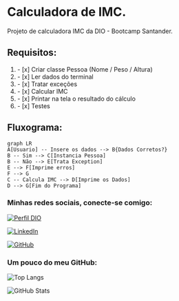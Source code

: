 # Calculadora de IMC.

Projeto de calculadora IMC da DIO - Bootcamp Santander.

## Requisitos:
<ol>
    <li>- [x] Criar classe Pessoa (Nome / Peso / Altura)</li>
    <li>- [x] Ler dados do terminal</li>
    <li>- [x] Tratar exceções</li>
    <li>- [x] Calcular IMC</li>
    <li>- [x] Printar na tela o resultado do cálculo</li>
    <li>- [x] Testes​​</li>
</ol>

## Fluxograma:

```mermaid
graph LR
A[Usuario] -- Insere os dados --> B{Dados Corretos?}
B -- Sim --> C[Instancia Pessoa]
B -- Não --> E[Trata Exception]
E --> F[Imprime erros]
F --> G
C -- Calcula IMC --> D[Imprime os Dados]
D --> G[Fim do Programa]
```

### Minhas redes sociais, conecte-se comigo:
[![Perfil DIO](https://img.shields.io/badge/-Meu%20Perfil%20na%20DIO-30A3DC?style=for-the-badge)](https://www.dio.me/users/otavio_89908)

[![LinkedIn](https://img.shields.io/badge/-LinkedIn-000?style=for-the-badge&logo=linkedin&logoColor=30A3DC)](https://www.linkedin.com/in/ot%C3%A1vio-cunha-827560209/)

[![GitHub](https://img.shields.io/badge/-github-000?style=for-the-badge&logo=github&logoColor=30A3DC)](https://github.com/otaviotfcunha)

### Um pouco do meu GitHub:

![Top Langs](https://github-readme-stats-git-masterrstaa-rickstaa.vercel.app/api/top-langs/?username=otaviotfcunha&layout=compact&bg_color=000&border_color=30A3DC&title_color=FFF&text_color=FFF)

![GitHub Stats](https://github-readme-stats.vercel.app/api?username=otaviotfcunha&theme=transparent&bg_color=000&border_color=30A3DC&show_icons=true&icon_color=30A3DC&title_color=FFF&text_color=FFF)



    

    

    ​

    

    

    

